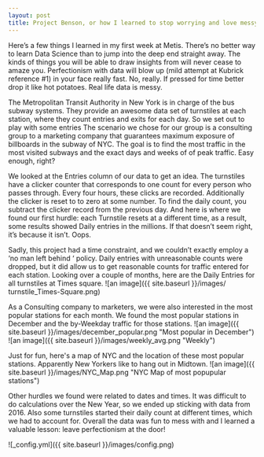```yaml
---
layout: post
title: Project Benson, or how I learned to stop worrying and love messy data
---
```


Here’s a few things I learned in my first week at Metis.
There’s no better way to learn Data Science than to jump into the deep end straight away. 
The kinds of things you will be able to draw insights from will never cease to amaze you. 
Perfectionism with data will blow up (mild attempt at Kubrick reference #1) in your face really fast. No, really. If pressed for time better drop it like hot potatoes.  Real life data is messy.


The Metropolitan Transit Authority in New York is in charge of the bus subway systems. They provide an awesome data set of turnstiles at each station, where they count entries and exits for each day.  So we set out to play with some entries 
The scenario we chose for our group is a consulting group to a marketing company that guarantees maximum exposure of billboards in the subway of NYC. 
The goal is to find the most traffic in the most visited subways and the exact days and weeks of of peak traffic. Easy enough, right?

We looked at the Entries column of our data to get an idea. The turnstiles have a clicker counter that corresponds to one count for every person who passes through. 
Every four hours, these clicks are recorded. Additionally the clicker is reset to to zero at some number. To find the daily count, you 
subtract the clicker record from the previous day. And here is where we found our first hurdle: each Turnstile resets at a different time,
as a result, some results showed Daily entries in the millions. If that doesn’t seem right, it’s because it isn’t. Oops. 

Sadly, this project had a time constraint, and we couldn’t exactly employ a ‘no man left behind ‘ policy. 
Daily entries with unreasonable counts were dropped, but it did allow us to get reasonable counts for traffic entered for each station. 
Looking over a couple of months, here are the Daily Entries for all turnstiles at Times square. 
![an image]({{ site.baseurl }}/images/ turnstile_Times-Square.png)

As a Consulting company to marketers, we were also interested in the most popular stations for each month. 
We found the most popular stations in December and the by-Weekday traffic for those stations.
![an image]({{ site.baseurl }}/images/december_popular.png "Most popular in December")
![an image]({{ site.baseurl }}/images/weekly_avg.png "Weekly")

Just for fun, here's a map of NYC and the location of these most popular stations. Apparently New Yorkers like to hang out in Midtown.
![an image]({{ site.baseurl }}/images/NYC_Map.png "NYC Map of most popupular stations")

Other hurdles we found were related to dates and times. It was difficult to do calculations over the New Year, so we ended up
sticking with data from 2016. Also some turnstiles started their daily count at different times, which we had to account for.
Overall the data was fun to mess with and I learned a valuable lesson: leave perfectionism at the door!

![_config.yml]({{ site.baseurl }}/images/config.png)

